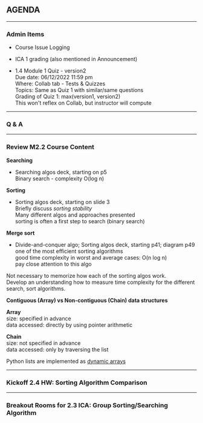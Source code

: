 ## AGENDA

---  

### Admin Items
- Course Issue Logging

- ICA 1 grading (also mentioned in Announcement)

- 1.4 Module 1 Quiz - version2  
  Due date: 06/12/2022 11:59 pm  
  Where: Collab tab - Tests & Quizzes  
  Topics: Same as Quiz 1 with similar/same questions  
  Grading of Quiz 1: max(version1, version2)  
  This won't reflex on Collab, but instructor will compute

---  

### Q & A

---  
### Review M2.2 Course Content 

**Searching**  
- Searching algos deck, starting on p5  
Binary search - complexity O(log n)  

**Sorting**  
- Sorting algos deck, starting on slide 3  
Briefly discuss *sorting stability*  
Many different algos and approaches presented  
sorting is often a first step to search (binary search)  

**Merge sort**  
- Divide-and-conquer algo; Sorting algos deck, starting p41; diagram p49  
one of the most efficient sorting algorithms  
good time complexity in worst and average cases: O(n log n)  
pay close attention to this algo

Not necessary to memorize how each of the sorting algos work.  
Develop an understanding how to measure time complexity for the different search, sort algorithms.

**Contiguous (Array) vs Non-contiguous (Chain) data structures**

**Array**  
size: specified in advance  
data accessed: directly by using pointer arithmetic

**Chain**  
size: not specified in advance  
data accessed: only by traversing the list

Python lists are implemented as [dynamic arrays](https://en.wikipedia.org/wiki/Dynamic_array)  

---  

### Kickoff 2.4 HW: Sorting Algorithm Comparison

---  

### Breakout Rooms for 2.3 ICA: Group Sorting/Searching Algorithm


